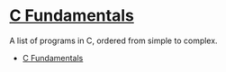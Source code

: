 # [C Fundamentals](#c-fundamentals)

A list of programs in C, ordered from simple to complex.

- [C Fundamentals](#c-fundamentals)

